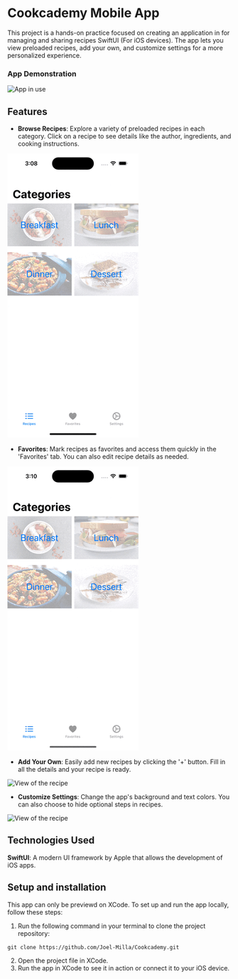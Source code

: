 # Cookcademy Mobile App

This project is a hands-on practice focused on creating an application  in for managing and sharing recipes SwiftUI (For iOS devices). The app lets you view preloaded recipes, add your own, and customize settings for a more personalized experience.


### App Demonstration
![App in use](Assets/cookacademy.gif)

## Features
- **Browse Recipes**: Explore a variety of preloaded recipes in each category. Click on a recipe to see details like the author, ingredients, and cooking instructions.

![View of the recipe](Assets/recipe.gif)
- **Favorites**: Mark recipes as favorites and access them quickly in the 'Favorites' tab. You can also edit recipe details as needed.
  
![View of the recipe](Assets/favoritesEdit.gif)
- **Add Your Own**: Easily add new recipes by clicking the '+' button. Fill in all the details and your recipe is ready.
  
![View of the recipe](Assets/add.gif)
- **Customize Settings**: Change the app's background and text colors. You can also choose to hide optional steps in recipes.
  
![View of the recipe](Assets/settings.gif)

## Technologies Used
**SwiftUI**: A modern UI framework by Apple that allows the development of iOS apps.

## Setup and installation
This app can only be previewd on XCode. To set up and run the app locally, follow these steps:
1. Run the following command in your terminal to clone the project repository:
```shell
git clone https://github.com/Joel-Milla/Cookcademy.git
```
2. Open the project file in XCode.
3. Run the app in XCode to see it in action or connect it to your iOS device.
